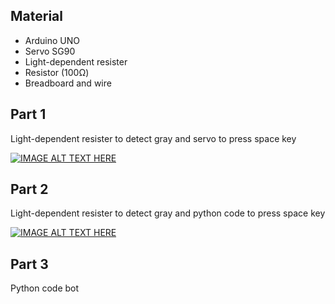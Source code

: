 ## Material
* Arduino UNO
* Servo SG90
* Light-dependent resister
* Resistor (100Ω)
* Breadboard and wire
## Part 1
Light-dependent resister to detect gray and servo to press space key

[![IMAGE ALT TEXT HERE](https://img.youtube.com/vi/ZrhUzVUBmmQ/0.jpg)](https://www.youtube.com/watch?v=ZrhUzVUBmmQ)

## Part 2
Light-dependent resister to detect gray and python code to press space key

[![IMAGE ALT TEXT HERE](https://img.youtube.com/vi/wxHjPzSWd3c/0.jpg)](https://www.youtube.com/watch?v=wxHjPzSWd3c)

## Part 3
Python code bot